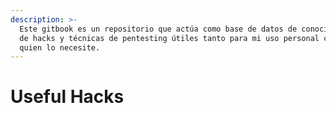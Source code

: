```yaml
---
description: >-
  Este gitbook es un repositorio que actúa como base de datos de conocimientos
  de hacks y técnicas de pentesting útiles tanto para mi uso personal como para
  quien lo necesite.
---
```


# Useful Hacks


